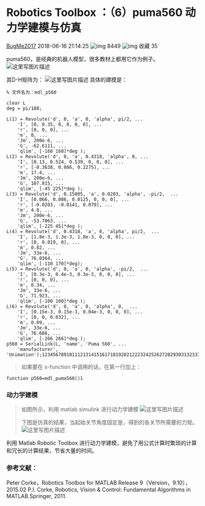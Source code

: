 # Robotics Toolbox ：（6）puma560 动力学建模与仿真



[BugMe2017](https://blog.csdn.net/qq_27838307) 2018-06-16 21:14:25 ![img](https://csdnimg.cn/release/blogv2/dist/pc/img/articleReadEyes.png) 8449 ![img](https://csdnimg.cn/release/blogv2/dist/pc/img/tobarCollect.png) 收藏 35





puma560，是经典的机器人模型，很多教材上都用它作为例子。
![这里写图片描述](https://img-blog.csdn.net/20180616210958834?watermark/2/text/aHR0cHM6Ly9ibG9nLmNzZG4ubmV0L3FxXzI3ODM4MzA3/font/5a6L5L2T/fontsize/400/fill/I0JBQkFCMA==/dissolve/70)

其D-H矩阵为：
![这里写图片描述](https://img-blog.csdn.net/20180616211059287?watermark/2/text/aHR0cHM6Ly9ibG9nLmNzZG4ubmV0L3FxXzI3ODM4MzA3/font/5a6L5L2T/fontsize/400/fill/I0JBQkFCMA==/dissolve/70)
具体的建模是：

```
% 文件名为：mdl_p560

clear L
deg = pi/180;

L(1) = Revolute('d', 0, 'a', 0, 'alpha', pi/2, ...
    'I', [0, 0.35, 0, 0, 0, 0], ...
    'r', [0, 0, 0], ...
    'm', 0, ...
    'Jm', 200e-6, ...
    'G', -62.6111, ...
    'qlim', [-160 160]*deg );
L(2) = Revolute('d', 0, 'a', 0.4318, 'alpha', 0, ...
    'I', [0.13, 0.524, 0.539, 0, 0, 0], ...
    'r', [-0.3638, 0.006, 0.2275], ...
    'm', 17.4, ...
    'Jm', 200e-6, ...
    'G', 107.815, ...
    'qlim', [-45 225]*deg );
L(3) = Revolute('d', 0.15005, 'a', 0.0203, 'alpha', -pi/2,  ...
    'I', [0.066, 0.086, 0.0125, 0, 0, 0], ...
    'r', [-0.0203, -0.0141, 0.070], ...
    'm', 4.8, ...
    'Jm', 200e-6, ...
    'G', -53.7063, ...
    'qlim', [-225 45]*deg );
L(4) = Revolute('d', 0.4318, 'a', 0, 'alpha', pi/2,  ...
    'I', [1.8e-3, 1.3e-3, 1.8e-3, 0, 0, 0], ...
    'r', [0, 0.019, 0], ...
    'm', 0.82, ...
    'Jm', 33e-6, ...
    'G', 76.0364, ...
    'qlim', [-110 170]*deg);
L(5) = Revolute('d', 0, 'a', 0, 'alpha', -pi/2,  ...
    'I', [0.3e-3, 0.4e-3, 0.3e-3, 0, 0, 0], ...
    'r', [0, 0, 0], ...
    'm', 0.34, ...
    'Jm', 33e-6, ...
    'G', 71.923, ...
    'qlim', [-100 100]*deg );
L(6) = Revolute('d', 0, 'a', 0, 'alpha', 0,  ...
    'I', [0.15e-3, 0.15e-3, 0.04e-3, 0, 0, 0], ...
    'r', [0, 0, 0.032], ...
    'm', 0.09, ...
    'Jm', 33e-6, ...
    'G', 76.686, ...
    'qlim', [-266 266]*deg );
p560 = SerialLink(L, 'name', 'Puma 560', ...
    'manufacturer', 'Unimation');12345678910111213141516171819202122232425262728293031323334353637383940414243444546474849
```

> 如果要在 s-function 中调用的话，在第一行加上：

```
function p560=mdl_puma560()1
```

### 动力学建模

> 如图所示，利用 matlab simulink 进行动力学建模
> ![这里写图片描述](https://img-blog.csdn.net/20180616211315402?watermark/2/text/aHR0cHM6Ly9ibG9nLmNzZG4ubmV0L3FxXzI3ODM4MzA3/font/5a6L5L2T/fontsize/400/fill/I0JBQkFCMA==/dissolve/70)
>
> 下图是仿真的结果，当起始关节角度固定是，得到的各关节所需要的力矩。
> ![这里写图片描述](https://img-blog.csdn.net/20180616211341826?watermark/2/text/aHR0cHM6Ly9ibG9nLmNzZG4ubmV0L3FxXzI3ODM4MzA3/font/5a6L5L2T/fontsize/400/fill/I0JBQkFCMA==/dissolve/70)

利用 Matlab Robotic Toolbox 进行动力学建模，避免了用公式计算时繁琐的计算和冗长的计算结果，节省大量的时间。

### 参考文献：

Peter Corke，Robotics Toolbox for MATLAB Release 9（Version，9.10），2015.02
P.I. Corke, Robotics, Vision & Control: Fundamental Algorithms in MATLAB.Springer, 2011.